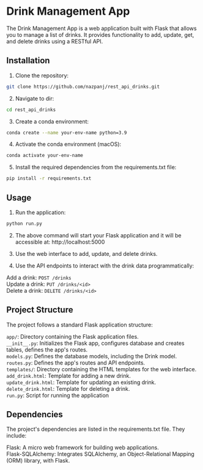 # Drink Management App

The Drink Management App is a web application built with Flask that allows you to manage a list of drinks. It provides functionality to add, update, get, and delete drinks using a RESTful API.

## Installation

1. Clone the repository:  
```bash 
git clone https://github.com/nazpanj/rest_api_drinks.git
```


2. Navigate to dir:  
```bash
cd rest_api_drinks
```

3. Create a conda environment:  
```bash
conda create --name your-env-name python=3.9
```

4. Activate the conda environment (macOS):  
```bash
conda activate your-env-name
```

5. Install the required dependencies from the requirements.txt file:  
```bash
pip install -r requirements.txt
```

## Usage

1. Run the application:
```bash
python run.py
```

2. The above command will start your Flask application and it will be accessible at:   http://localhost:5000

3. Use the web interface to add, update, and delete drinks.

4. Use the API endpoints to interact with the drink data programmatically:

Add a drink: `POST /drinks`  
Update a drink: `PUT /drinks/<id>`  
Delete a drink: `DELETE /drinks/<id>`  

## Project Structure
The project follows a standard Flask application structure:

`app/`: Directory containing the Flask application files.  
`__init__.py`: Initializes the Flask app, configures database and creates tables, defines the app's routes.  
`models.py`: Defines the database models, including the Drink model.  
`routes.py`: Defines the app's routes and API endpoints.  
`templates/`: Directory containing the HTML templates for the web interface.  
`add_drink.html`: Template for adding a new drink.  
`update_drink.html`: Template for updating an existing drink.  
`delete_drink.html`: Template for deleting a drink.  
`run.py`: Script for running the application

## Dependencies
The project's dependencies are listed in the requirements.txt file. They include:

Flask: A micro web framework for building web applications.  
Flask-SQLAlchemy: Integrates SQLAlchemy, an Object-Relational Mapping (ORM) library, with Flask.

